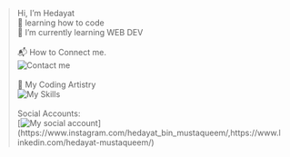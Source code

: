>  Hi, I’m Hedayat
> <br>
 📖 learning how to code
> <br>
 👀 I’m currently learning WEB DEV
> <br>
> <br>
> 📬 How to Connect me.
> <br>
![Contact me](https://skillicons.dev/icons?i=gmail&theme=light)
> <br>
> <br>
🎨 My Coding Artistry
> <br>
![My Skills](https://skillicons.dev/icons?i=html,css,c,cpp,java,latex,js,)
> <br>
> <br>
Social Accounts:
> <br>
[![My social account](https://skillicons.dev/icons?i=instagram,linkedin,twitter,)](https://www.instagram.com/hedayat_bin_mustaqueem/,https://www.linkedin.com/hedayat-mustaqueem/)


<!---
hedayat-mustaqueem/hedayat-mustaqueem is a ✨ special ✨ repository because its `README.md` (this file) appears on your GitHub profile.
You can click the Preview link to take a look at your changes.
--->
